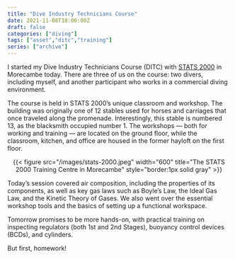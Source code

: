 ```yaml
---
title: "Dive Industry Technicians Course"
date: 2021-11-08T18:00:00Z
draft: false
categories: ["diving"]
tags: ["asset","ditc","training"]
series: ["archive"]
---
```


I started my Dive Industry Technicians Course (DITC) with [STATS 2000][1] in Morecambe today. There are three of us on the course: two divers, including myself, and another participant who works in a commercial diving environment.

The course is held in STATS 2000’s unique classroom and workshop. The building was originally one of 12 stables used for horses and carriages that once traveled along the promenade. Interestingly, this stable is numbered 13, as the blacksmith occupied number 1. The workshops — both for working and training — are located on the ground floor, while the classroom, kitchen, and office are housed in the former hayloft on the first floor.

<center>{{< figure src="/images/stats-2000.jpeg" width="600" title="The STATS 2000 Training Centre in Morecambe" style="border:1px solid gray" >}}</center>

Today’s session covered air composition, including the properties of its components, as well as key gas laws such as Boyle’s Law, the Ideal Gas Law, and the Kinetic Theory of Gases. We also went over the essential workshop tools and the basics of setting up a functional workspace.

Tomorrow promises to be more hands-on, with practical training on inspecting regulators (both 1st and 2nd Stages), buoyancy control devices (BCDs), and cylinders.

But first, homework!

[1]: https://www.scubatechnician.com/index.php

